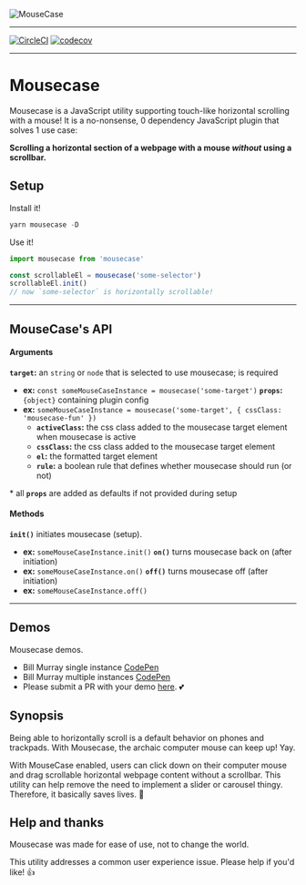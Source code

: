 ![MouseCase](https://yowainwright.imgix.net/mousecase/mousecase.jpg?auto=format)

---


[![CircleCI](https://circleci.com/gh/yowainwright/mousecase.svg?style=svg)](https://circleci.com/gh/yowainwright/mousecase)
[![codecov](https://codecov.io/gh/yowainwright/generate-clean-number/branch/master/graph/badge.svg)](https://codecov.io/gh/yowainwright/mousecase)

---

# Mousecase

Mousecase is a JavaScript utility supporting touch-like horizontal scrolling with a mouse!
It is a no-nonsense, 0 dependency JavaScript plugin that solves 1 use case:

**Scrolling a horizontal section of a webpage with a mouse _without_ using a scrollbar.**

## Setup

Install it!

```javascript
yarn mousecase -D
```

Use it!

```typescript
import mousecase from 'mousecase'

const scrollableEl = mousecase('some-selector')
scrollableEl.init()
// now `some-selector` is horizontally scrollable!
```

---

## MouseCase's API

#### Arguments

**`target`:** an `string` or `node` that is selected to use mousecase; is required
- **ex:** `const someMouseCaseInstance = mousecase('some-target')`
**`props`:** `{object}` containing plugin config
- **ex:** `someMouseCaseInstance = mousecase('some-target', { cssClass: 'mousecase-fun' })`
  - **`activeClass`:** the css class added to the mousecase target element when mousecase is active
  - **`cssClass`:** the css class added to the mousecase target element
  - **`el`:** the formatted target element
  - **`rule`:** a boolean rule that defines whether mousecase should run (or not)

\* all **`props`** are added as defaults if not provided during setup

#### Methods

**`init()`** initiates mousecase (setup).
- **ex:** `someMouseCaseInstance.init()`
**`on()`** turns mousecase back on (after initiation)
- **ex:** `someMouseCaseInstance.on()`
**`off()`** turns mousecase off (after initiation)
- **ex:** `someMouseCaseInstance.off()`

---

## Demos

Mousecase demos. 

- Bill Murray single instance [CodePen](https://codepen.io/yowainwright/pen/d2fa41088f4d40dd9dd55fa72d60441f)
- Bill Murray multiple instances [CodePen](https://codepen.io/yowainwright/pen/3d442391a2e4370da4b12e7f16fddeaf)
- Please submit a PR with your demo [here](/pulls). 💕

## Synopsis

Being able to horizontally scroll is a default behavior on phones and trackpads. 
With Mousecase, the archaic computer mouse can keep up! Yay. 

With MouseCase enabled, users can click down on their computer mouse and drag scrollable horizontal webpage content without a scrollbar. 
This utility can help remove the need to implement a slider or carousel thingy. Therefore, it basically saves lives. 🤔

## Help and thanks

Mousecase was made for ease of use, not to change the world. 

This utility addresses a common user experience issue. 
Please help if you'd like! 👍
